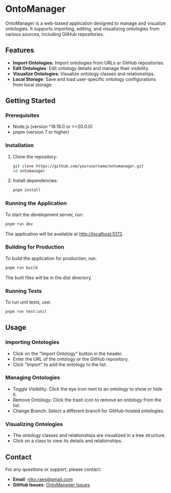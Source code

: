# OntoManager

OntoManager is a web-based application designed to manage and visualize ontologies. It supports importing, editing, and visualizing ontologies from various sources, including GitHub repositories.

## Features

- **Import Ontologies**: Import ontologies from URLs or GitHub repositories.
- **Edit Ontologies**: Edit ontology details and manage their visibility.
- **Visualize Ontologies**: Visualize ontology classes and relationships.
- **Local Storage**: Save and load user-specific ontology configurations from local storage.

## Getting Started

### Prerequisites

- Node.js (version ^18.18.0 or >=20.0.0)
- pnpm (version 7 or higher)

### Installation

1. Clone the repository:

   ```sh
   git clone https://github.com/yourusername/ontomanager.git
   cd ontomanager
   ```

2. Install dependencies:

   ```sh
   pnpm install
   ```

### Running the Application

To start the development server, run:

```sh
pnpm run dev
```

The application will be available at <http://localhost:5173>.

### Building for Production

To build the application for production, run:

```sh
pnpm run build

```

The built files will be in the dist directory.

### Running Tests

To run unit tests, use:

```sh
pnpm run test:unit

```

## Usage

### Importing Ontologies

- Click on the "Import Ontology" button in the header.
- Enter the URL of the ontology or the GitHub repository.
- Click "Import" to add the ontology to the list.

### Managing Ontologies

- Toggle Visibility: Click the eye icon next to an ontology to show or hide it.
- Remove Ontology: Click the trash icon to remove an ontology from the list.
- Change Branch: Select a different branch for GitHub-hosted ontologies.

### Visualizing Ontologies

- The ontology classes and relationships are visualized in a tree structure.
- Click on a class to view its details and relationships.

## Contact

For any questions or support, please contact:

- **Email**: <niko.raes@gmail.com>
- **GitHub Issues**: [OntoManager Issues](https://github.com/nikoraes/ontomanager/issues)
